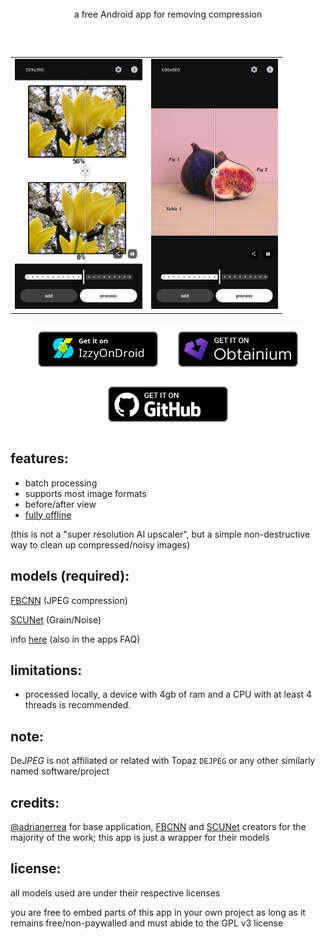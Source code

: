 <div align='center'>
 <img src='https://github.com/user-attachments/assets/6d1e6fde-58b6-4991-9bb3-57b64627fbcf' height='140' alt="">
  <br>
  a free Android app for removing compression
	<h2></h2>
    <table align='center'>
      <br>
        <tr>
            <td><img src='fastlane/metadata/android/en-US/images/phoneScreenshots/01.png' height='400' alt=""></td>
            <td><img src='fastlane/metadata/android/en-US/images/phoneScreenshots/02.png' height='400' alt=""></td>
        </tr>
    </table>
    <p>
        <a href='https://apt.izzysoft.de/fdroid/index/apk/com.je.dejpeg'><img src='https://raw.githubusercontent.com/jeeneo/dejpeg/refs/heads/main/assets/IzzyOnDroid.png' width="220" alt="IzzyOnDroid"></a>
        <a href='http://apps.obtainium.imranr.dev/redirect.html?r=obtainium://add/https://github.com/jeeneo/dejpeg'><img src='https://raw.githubusercontent.com/jeeneo/dejpeg/refs/heads/main/assets/obtanium.png' width="220" alt="Obtanium"></a>
        <a href='https://github.com/jeeneo/dejpeg/releases/latest'><img src='https://raw.githubusercontent.com/jeeneo/dejpeg/refs/heads/main/assets/badge_github.png' width="220" alt="Get it on GitHub"></a>
    </p>
</div>

## features:
- batch processing
- supports most image formats
- before/after view
- [fully offline](https://github.com/jeeneo/dejpeg/blob/main/app/src/main/AndroidManifest.xml)

(this is not a "super resolution AI upscaler", but a simple non-destructive way to clean up compressed/noisy images)

## models (required):
[FBCNN](https://github.com/jeeneo/FBCNN-mobile/releases/latest) (JPEG compression)

[SCUNet](https://github.com/jeeneo/SCUNet-mobile/releases/latest) (Grain/Noise)

info [here](https://github.com/jeeneo/dejpeg/wiki/model-types) (also in the apps FAQ)

## limitations:
- processed locally, a device with 4gb of ram and a CPU with at least 4 threads is recommended.

## note:
De*JPEG* is not affiliated or related with Topaz `DEJPEG` or any other similarly named software/project

## credits:
[@adrianerrea](https://github.com/adrianerrea/fromPytorchtoMobile) for base application, [FBCNN](https://github.com/jiaxi-jiang/FBCNN) and [SCUNet](https://github.com/cszn/SCUNet) creators for the majority of the work; this app is just a wrapper for their models

## license:
all models used are under their respective licenses

you are free to embed parts of this app in your own project as long as it remains free/non-paywalled and must abide to the GPL v3 license
